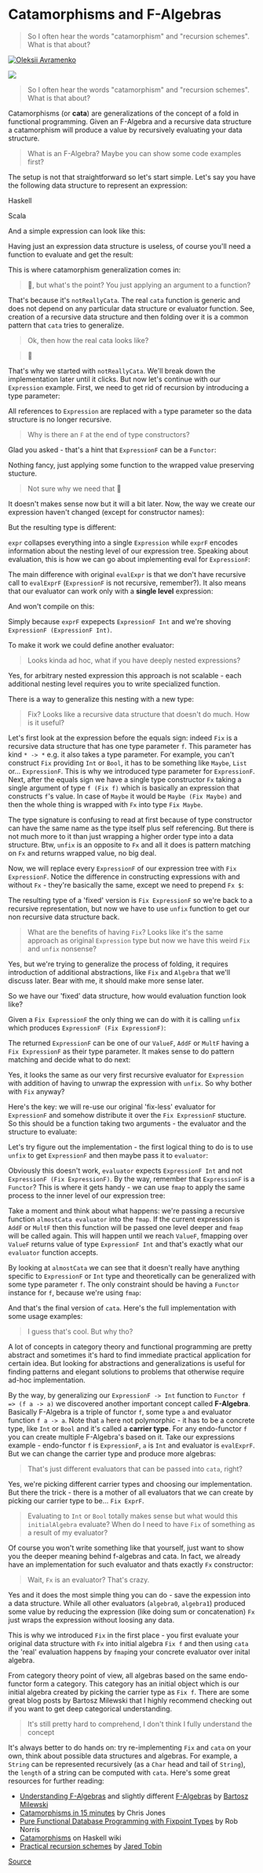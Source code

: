 # Catamorphisms and F-Algebras

> So I often hear the words "catamorphism" and "recursion schemes". What is that about?

[![Oleksii Avramenko](https://miro.medium.com/fit/c/56/56/1*mwwEwV-EEykJL8kjrfuwUQ.png)](chrome-extension://cjedbglnccaioiolemnfhjncicchinao/@olxc?source=post_page-----b4e91380d134--------------------------------)

![](https://miro.medium.com/max/1400/1*-Aj1jfUhVAnQVwraQ1FO1w.png)

> So I often hear the words "catamorphism" and "recursion schemes". What is that about?

Catamorphisms (or **cata**) are generalizations of the concept of a fold in functional programming. Given an F-Algebra and a recursive data structure a catamorphism will produce a value by recursively evaluating your data structure.

> What is an F-Algebra? Maybe you can show some code examples first?

The setup is not that straightforward so let's start simple. Let's say you have the following data structure to represent an expression:

Haskell

Scala

And a simple expression can look like this:

Having just an expression data structure is useless, of course you'll need a function to evaluate and get the result:

This is where catamorphism generalization comes in:

> 🤨, but what's the point? You just applying an argument to a function?

That's because it's `notReallyCata`. The real `cata` function is generic and does not depend on any particular data structure or evaluator function. See, creation of a recursive data structure and then folding over it is a common pattern that `cata` tries to generalize.

> Ok, then how the real cata looks like?

> 🤯

That's why we started with `notReallyCata`. We'll break down the implementation later until it clicks. But now let's continue with our `Expression` example. First, we need to get rid of recursion by introducing a type parameter:

All references to `Expression` are replaced with `a` type parameter so the data structure is no longer recursive.

> Why is there an `F` at the end of type constructors?

Glad you asked - that's a hint that `ExpressionF` can be a `Functor`:

Nothing fancy, just applying some function to the wrapped value preserving stucture.

> Not sure why we need that 🤔

It doesn't makes sense now but it will a bit later. Now, the way we create our expression haven't changed (except for constructor names):

But the resulting type is different:

`expr` collapses everything into a single `Expression` while `exprF` encodes information about the nesting level of our expression tree. Speaking about evaluation, this is how we can go about implementing eval for `ExpressionF`:

The main difference with original `evalExpr` is that we don't have recursive call to `evalExprF` (`ExpressionF` is not recursive, remember?). It also means that our evaluator can work only with a **single level** expression:

And won't compile on this:

Simply because `exprF` expepects `ExpressionF Int` and we're shoving `ExpressionF (ExpressionF Int)`.

To make it work we could define another evaluator:

> Looks kinda ad hoc, what if you have deeply nested expressions?

Yes, for arbitrary nested expression this approach is not scalable - each additional nesting level requires you to write specialized function.

There is a way to generalize this nesting with a new type:

> Fix? Looks like a recursive data structure that doesn't do much. How is it useful?

Let's first look at the expression before the equals sign: indeed `Fix` is a recursive data structure that has one type parameter `f`. This parameter has kind `* -> *` e.g. it also takes a type parameter. For example, you can't construct `Fix` providing `Int` or `Bool`, it has to be something like `Maybe`, `List` or… `ExpressionF`. This is why we introduced type parameter for `ExpressionF`. Next, after the equals sign we have a single type constructor `Fx` taking a single argument of type `f (Fix f)` which is basically an expression that constructs `f`'s value. In case of `Maybe` it would be `Maybe (Fix Maybe)` and then the whole thing is wrapped with `Fx` into type `Fix Maybe`.

The type signature is confusing to read at first because of type constructor can have the same name as the type itself plus self referencing. But there is not much more to it than just wrapping a higher order type into a data structure. Btw, `unfix` is an opposite to `Fx` and all it does is pattern matching on `Fx` and returns wrapped value, no big deal.

Now, we will replace every `ExpressionF` of our expression tree with `Fix ExpressionF`. Notice the difference in constructing expressions with and without `Fx` - they're basically the same, except we need to prepend `Fx $`:

The resulting type of a 'fixed' version is `Fix ExpressionF` so we're back to a recursive representation, but now we have to use `unfix` function to get our non recursive data structure back.

> What are the benefits of having `Fix`? Looks like it's the same approach as original `Expression` type but now we have this weird `Fix` and `unfix` nonsense?

Yes, but we're trying to generalize the process of folding, it requires introduction of additional abstractions, like `Fix` and `Algebra` that we'll discuss later. Bear with me, it should make more sense later.

So we have our 'fixed' data structure, how would evaluation function look like?

Given a `Fix ExpressionF` the only thing we can do with it is calling `unfix` which produces `ExpressionF (Fix ExpressionF)`:

The returned `ExpressionF` can be one of our `ValueF`, `AddF` or `MultF` having a `Fix ExpressionF` as their type parameter. It makes sense to do pattern matching and decide what to do next:

Yes, it looks the same as our very first recursive evaluator for `Expression` with addition of having to unwrap the expression with `unfix`. So why bother with `Fix` anyway?

Here's the key: we will re-use our original 'fix-less' evaluator for `ExpressionF` and somehow distribute it over the `Fix ExpressionF` stucture. So this should be a function taking two arguments - the evaluator and the structure to evaluate:

Let's try figure out the implementation - the first logical thing to do is to use `unfix` to get `ExpressionF` and then maybe pass it to `evaluator`:

Obviously this doesn't work, `evaluator` expects `ExpressionF Int` and not `ExpressionF (Fix ExpressionF)`. By the way, remember that `ExpressionF` is a `Functor`? This is where it gets handy - we can use `fmap` to apply the same process to the inner level of our expression tree:

Take a moment and think about what happens: we're passing a recursive function `almostCata evaluator` into the `fmap`. If the current expression is `AddF` or `MultF` then this function will be passed one level deeper and `fmap` will be called again. This will happen until we reach `ValueF`, fmapping over `ValueF` returns value of type `ExpressionF Int` and that's exactly what our `evaluator` function accepts.

By looking at `almostCata` we can see that it doesn't really have anything specific to `ExpressionF` or `Int` type and theoretically can be generalized with some type parameter `f`. The only constraint should be having a `Functor` instance for `f`, because we're using `fmap`:

And that's the final version of `cata`. Here's the full implementation with some usage examples:

> I guess that's cool. But why tho?

A lot of concepts in category theory and functional programming are pretty abstract and sometimes it's hard to find immediate practical application for certain idea. But looking for abstractions and generalizations is useful for finding patterns and elegant solutions to problems that otherwise require ad-hoc implementation.

By the way, by generalizing our `ExpressionF -> Int` function to `Functor f => (f a -> a)` we discovered another important concept called **F-Algebra**. Basically F-Algebra is a triple of functor `f`, some type `a` and evaluator function `f a -> a`. Note that `a` here not polymorphic - it has to be a concrete type, like `Int` or `Bool` and it's called a **carrier type**. For any endo-functor `f` you can create multiple F-Algebra's based on it. Take our expressions example - endo-functor `f` is `ExpressionF`, `a` is `Int` and evaluator is `evalExprF`. But we can change the carrier type and produce more algebras:

> That's just different evaluators that can be passed into `cata`, right?

Yes, we're picking different carrier types and choosing our implementation. But there the trick - there is a mother of all evaluators that we can create by picking our carrier type to be… `Fix ExprF`.

> Evaluating to `Int` or `Bool` totally makes sense but what would this `initialAlgebra` evaluate? When do I need to have `Fix` of something as a result of my evaluator?

Of course you won't write something like that yourself, just want to show you the deeper meaning behind f-algebras and cata. In fact, we already have an implementation for such evaluator and thats exactly `Fx` constructor:

> Wait, `Fx` is an evaluator? That's crazy.

Yes and it does the most simple thing you can do - save the expession into a data structure. While all other evaluators (`algebra0`, `algebra1`) produced some value by reducing the expression (like doing sum or concatenation) `Fx` just wraps the expression without loosing any data.

This is why we introduced `Fix` in the first place - you first evaluate your original data structure with `Fx` into initial algebra `Fix f` and then using `cata` the 'real' evaluation happens by `fmap`ing your concrete evaluator over inital algebra.

From category theory point of view, all algebras based on the same endo-functor form a category. This category has an initial object which is our initial algebra created by picking the carrier type as `Fix f`. There are some great blog posts by Bartosz Milewski that I highly recommend checking out if you want to get deep categorical understanding.

> It's still pretty hard to comprehend, I don't think I fully understand the concept

It's always better to do hands on: try re-implementing `Fix` and `cata` on your own, think about possible data structures and algebras. For example, a `String` can be represented recursively (as a `Char` head and tail of `String`), the `length` of a string can be computed with `cata`. Here's some great resources for further reading:

*   [Understanding F-Algebras](https://www.schoolofhaskell.com/user/bartosz/understanding-algebras) and slightly different [F-Algebras](https://bartoszmilewski.com/2017/02/28/f-algebras/) by [Bartosz Milewski](https://bartoszmilewski.com/)
*   [Catamorphisms in 15 minutes](http://chrislambda.github.io/blog/2014/01/30/catamorphisms-in-15-minutes/) by Chris Jones
*   [Pure Functional Database Programming with Fixpoint Types](https://www.youtube.com/watch?v=7xSfLPD6tiQ) by Rob Norris
*   [Catamorphisms](https://wiki.haskell.org/Catamorphisms) on Haskell wiki
*   [Practical recursion schemes](https://jtobin.io/practical-recursion-schemes) by [Jared Tobin](https://jtobin.io/)


[Source](https://medium.com/@olxc/catamorphisms-and-f-algebras-b4e91380d134)
